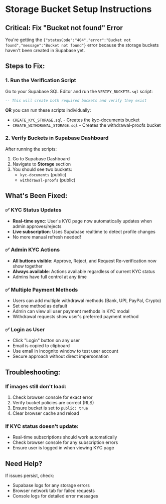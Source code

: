 # Storage Bucket Setup Instructions

## Critical: Fix "Bucket not found" Error

You're getting the `{"statusCode":"404","error":"Bucket not found","message":"Bucket not found"}` error because the storage buckets haven't been created in Supabase yet.

## Steps to Fix:

### 1. Run the Verification Script

Go to your Supabase SQL Editor and run the `VERIFY_BUCKETS.sql` script:

```sql
-- This will create both required buckets and verify they exist
```

**OR** you can run these scripts individually:

- `CREATE_KYC_STORAGE.sql` - Creates the kyc-documents bucket
- `CREATE_WITHDRAWAL_STORAGE.sql` - Creates the withdrawal-proofs bucket

### 2. Verify Buckets in Supabase Dashboard

After running the scripts:

1. Go to Supabase Dashboard
2. Navigate to **Storage** section
3. You should see two buckets:
   - `kyc-documents` (public)
   - `withdrawal-proofs` (public)

## What's Been Fixed:

### ✅ KYC Status Updates

- **Real-time sync**: User's KYC page now automatically updates when admin approves/rejects
- **Live subscription**: Uses Supabase realtime to detect profile changes
- No more manual refresh needed!

### ✅ Admin KYC Actions

- **All buttons visible**: Approve, Reject, and Request Re-verification now show together
- **Always available**: Actions available regardless of current KYC status
- Admins have full control at any time

### ✅ Multiple Payment Methods

- Users can add multiple withdrawal methods (Bank, UPI, PayPal, Crypto)
- Set one method as default
- Admin can view all user payment methods in KYC modal
- Withdrawal requests show user's preferred payment method

### ✅ Login as User

- Click "Login" button on any user
- Email is copied to clipboard
- Use email in incognito window to test user account
- Secure approach without direct impersonation

## Troubleshooting:

### If images still don't load:

1. Check browser console for exact error
2. Verify bucket policies are correct (RLS)
3. Ensure bucket is set to `public: true`
4. Clear browser cache and reload

### If KYC status doesn't update:

- Real-time subscriptions should work automatically
- Check browser console for any subscription errors
- Ensure user is logged in when viewing KYC page

## Need Help?

If issues persist, check:

- Supabase logs for any storage errors
- Browser network tab for failed requests
- Console logs for detailed error messages

